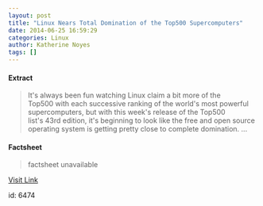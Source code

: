 ```yaml
---
layout: post
title: "Linux Nears Total Domination of the Top500 Supercomputers"
date: 2014-06-25 16:59:29
categories: Linux
author: Katherine Noyes
tags: []
---
```



#### Extract
>It's always been fun watching&nbsp;Linux claim a bit more of the Top500&nbsp;with each successive ranking of the world's most powerful supercomputers, but with this week's release of the Top500 list's&nbsp;43rd&nbsp;edition, it's beginning to look like the free and open source operating system is getting pretty close to complete domination....

#### Factsheet
>factsheet unavailable

[Visit Link](https://www.linux.com/news/enterprise/high-performance/147-high-performance/778179--linux-nears-total-domination-of-the-top500-supercomputers/)

id:    6474



